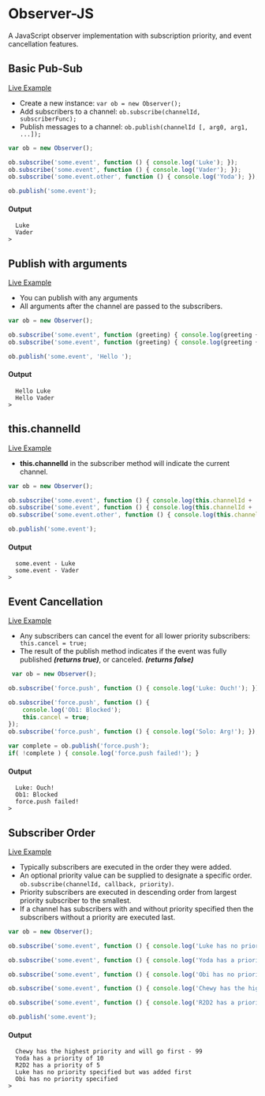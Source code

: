 Observer-JS
===========

A JavaScript observer implementation with subscription priority, and event cancellation features.


Basic Pub-Sub
-------------
[Live Example](http://jsfiddle.net/gmetzker/Lz995/)
* Create a new instance: ```var ob = new Observer();```
* Add subscribers to a channel:  ```ob.subscribe(channelId, subscriberFunc);```
* Publish messages to a channel: ```ob.publish(channelId [, arg0, arg1, ...]);```

```javascript
var ob = new Observer();

ob.subscribe('some.event', function () { console.log('Luke'); });
ob.subscribe('some.event', function () { console.log('Vader'); });
ob.subscribe('some.event.other', function () { console.log('Yoda'); });

ob.publish('some.event');
```

#### Output
```
  Luke
  Vader
>
```

Publish with arguments
----------------------
[Live Example](http://jsfiddle.net/gmetzker/PRb3Z/)
* You can publish with any arguments
* All arguments after the channel are passed to the subscribers.

```javascript
var ob = new Observer();

ob.subscribe('some.event', function (greeting) { console.log(greeting + 'Luke'); });
ob.subscribe('some.event', function (greeting) { console.log(greeting + 'Vader'); });

ob.publish('some.event', 'Hello ');
```
#### Output
```
  Hello Luke
  Hello Vader
>
```

this.channelId
---------
[Live Example](http://jsfiddle.net/gmetzker/JBa6N/)

* **this.channelId** in the subscriber method will indicate the current channel.

```javascript
var ob = new Observer();

ob.subscribe('some.event', function () { console.log(this.channelId + ' - Luke'); });
ob.subscribe('some.event', function () { console.log(this.channelId + ' - Vader'); });
ob.subscribe('some.event.other', function () { console.log(this.channelId + ' - Yoda'); });

ob.publish('some.event');
```

#### Output
```
  some.event - Luke
  some.event - Vader
>
```

Event Cancellation
-----------------
[Live Example](http://jsfiddle.net/gmetzker/7AZ76/)
* Any subscribers can cancel the event for all lower priority subscribers: ``` this.cancel = true;```
* The result of the publish method indicates if the event was fully published ***(returns true)***, or canceled. ***(returns false)***

```javascript
 var ob = new Observer();

ob.subscribe('force.push', function () { console.log('Luke: Ouch!'); });

ob.subscribe('force.push', function () { 
    console.log('Ob1: Blocked');
    this.cancel = true;
});
ob.subscribe('force.push', function () { console.log('Solo: Arg!'); });

var complete = ob.publish('force.push');
if( !complete ) { console.log('force.push failed!'); }
```
#### Output
```
  Luke: Ouch!
  Ob1: Blocked
  force.push failed!
>
```

Subscriber Order
----------------
[Live Example](http://jsfiddle.net/gmetzker/pPQ4a/)
* Typically subscribers are executed in the order they were added.
* An optional priority value can be supplied to designate a specific order. ```ob.subscribe(channelId, callback, priority)```.  
* Priority subscribers are executed in descending order from largest priority subscriber to the smallest.
* If a channel has subscribers with and without priority specified then the subscribers without a priority are executed last.


```javascript
var ob = new Observer();

ob.subscribe('some.event', function () { console.log('Luke has no priority specified but was added first'); });

ob.subscribe('some.event', function () { console.log('Yoda has a priority of 10'); }, 10);

ob.subscribe('some.event', function () { console.log('Obi has no priority specified'); });

ob.subscribe('some.event', function () { console.log('Chewy has the highest priority and will go first - 99');}, 99);

ob.subscribe('some.event', function () { console.log('R2D2 has a priority of 5');}, 5);

ob.publish('some.event');
```

#### Output
```
  Chewy has the highest priority and will go first - 99
  Yoda has a priority of 10
  R2D2 has a priority of 5
  Luke has no priority specified but was added first
  Obi has no priority specified
>
```
